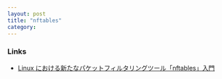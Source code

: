 ```yaml
---
layout: post
title: "nftables"
category:
---
```


### Links

- [Linux における新たなパケットフィルタリングツール「nftables」入門](https://knowledge.sakura.ad.jp/22636/)
